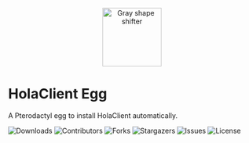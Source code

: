 <p align="center">
  <img src="https://media.discordapp.net/attachments/1082632266506850344/1108449684709703770/image.png" alt="Gray shape shifter" height="120" style="max-width: 100%;">

# HolaClient Egg

A Pterodactyl egg to install HolaClient automatically.

  <img src="https://img.shields.io/github/downloads/ItzBenoitXD/holaclient-installer/total" alt="Downloads"> 
  <img src="https://img.shields.io/github/contributors/ItzBenoitXD/holaclient-installer?color=dark-green" alt="Contributors"> 
  <img src="https://img.shields.io/github/forks/ItzBenoitXD/holaclient-installer?style=social" alt="Forks"> 
  <img src="https://img.shields.io/github/stars/ItzBenoitXD/holaclient-installer?style=social" alt="Stargazers"> 
  <img src="https://img.shields.io/github/issues/ItzBenoitXD/holaclient-installer" alt="Issues"> 
  <img src="https://img.shields.io/github/license/ItzBenoitXD/holaclient-installer" alt="License">
</p>
